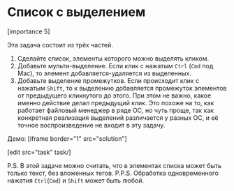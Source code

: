# Список с выделением

[importance 5]

Эта задача состоит из трёх частей.

<ol>
<li>Сделайте список, элементы которого можно выделять кликом.</li>
<li>Добавьте мульти-выделение. Если клик с нажатым <code class="key">Ctrl</code> (<code class="key">Cmd</code> под Mac), то элемент добавляется-удаляется из выделенных.</li>
<li>Добавьте выделение промежутков. Если происходит клик с нажатым <code class="key">Shift</code>, то к выделению добавляется промежуток элементов от предыдущего кликнутого до этого. При этом не важно, какое именно действие делал предыдущий клик.
Это похоже на то, как работает файловый менеджер в ряде ОС, но чуть проще, так как конкретная реализация выделений различается у разных ОС, и её точное воспроизведение не входит в эту задачу.</li>
</ol>

Демо:
[iframe border="1" src="solution"]

[edit src="task" task/]

P.S. В этой задаче можно считать, что в элементах списка может быть только текст, без вложенных тегов. 
P.P.S. Обработка одновременного нажатия <code class="key">Ctrl</code>(<code class="key">Cmd</code>) и <code class="key">Shift</code> может быть любой.